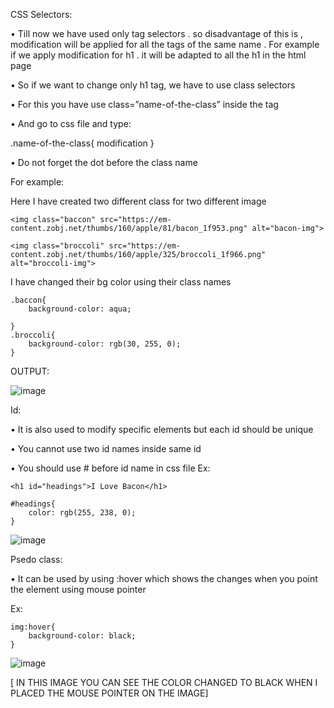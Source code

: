 CSS Selectors:

•	Till now we have used only tag selectors . so disadvantage of this is , modification will be applied for all the tags of the same name .  For example if we apply modification for h1 . it will be adapted to all the h1 in the html page

•	So if we want to change only h1 tag, we have to use class selectors 

•	For this you have use class=”name-of-the-class” inside the tag

•	And go to css file and type:

.name-of-the-class{ modification }  

•	Do not forget the dot before the class name

For example:

Here I have created two different class for two different image

    <img class="baccon" src="https://em-content.zobj.net/thumbs/160/apple/81/bacon_1f953.png" alt="bacon-img">

    <img class="broccoli" src="https://em-content.zobj.net/thumbs/160/apple/325/broccoli_1f966.png" alt="broccoli-img">

 I have changed their bg color using their class names
 
    .baccon{
        background-color: aqua;

    }
    .broccoli{
        background-color: rgb(30, 255, 0);
    }


OUTPUT:

![image](https://user-images.githubusercontent.com/111358462/229327968-3d678d45-8eb1-488a-b618-bb1fcd734077.png)

Id:

•	It is also used to modify specific elements but each id should be unique

•	You cannot use two id names inside same id

•	You should use # before id name in css file
Ex:

    <h1 id="headings">I Love Bacon</h1>

    #headings{
        color: rgb(255, 238, 0);
    }

![image](https://user-images.githubusercontent.com/111358462/229329258-3339c17f-e339-422f-8d01-82cda94cae59.png)

 
Psedo class:

•	It can be used by using :hover which shows the changes when you point the element using mouse pointer

Ex:

    img:hover{
        background-color: black;
    }

 ![image](https://user-images.githubusercontent.com/111358462/229329268-9ccb2bbf-4d8f-445d-8420-eaed0083dac9.png)

 
[ IN THIS IMAGE YOU CAN SEE THE COLOR CHANGED TO BLACK WHEN I PLACED THE MOUSE POINTER ON THE IMAGE]

